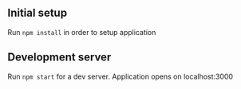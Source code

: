## Initial setup
Run `npm install` in order to setup application

## Development server
Run `npm start` for a dev server. Application opens on localhost:3000
